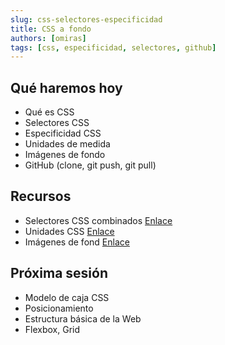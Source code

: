 ```yaml
---
slug: css-selectores-especificidad
title: CSS a fondo
authors: [omiras]
tags: [css, especificidad, selectores, github]
---
```


## Qué haremos hoy

- Qué es CSS
- Selectores CSS
- Especificidad CSS
- Unidades de medida
- Imágenes de fondo
- GitHub (clone, git push, git pull)

## Recursos

- Selectores CSS combinados [Enlace](https://www.w3schools.com/css/css_combinators.asp)
- Unidades CSS [Enlace](https://developer.mozilla.org/es/docs/Learn/CSS/Building_blocks/Values_and_units)
- Imágenes de fond [Enlace](https://www.w3schools.com/css/css_background_image.asp)

## Próxima sesión

- Modelo de caja CSS
- Posicionamiento
- Estructura básica de la Web
- Flexbox, Grid
